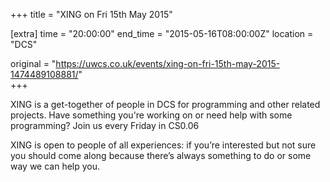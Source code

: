 +++
title = "XING on Fri 15th May 2015"

[extra]
time = "20:00:00"
end_time = "2015-05-16T08:00:00Z"
location = "DCS"

original = "https://uwcs.co.uk/events/xing-on-fri-15th-may-2015-1474489108881/"    
+++

XING is a get-together of people in DCS for programming and other related projects. Have something you're working on or need help with some programming? Join us every Friday in CS0.06

XING is open to people of all experiences: if you’re interested but not sure you should come along because there’s always something to do or some way we can help you.

